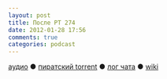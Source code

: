 ```yaml
---
layout: post
title: После РТ 274
date: 2012-01-28 17:56
comments: true
categories: podcast
---
```

[аудио](http://cdn.radio-t.com/rt274post.mp3) ● [пиратский torrent](http://pirates.radio-t.com/torrents/rt274post.mp3.torrent) ● [лог чата](http://chat.radio-t.com/logs/radio-t-274.html) ● [wiki](http://wiki.radio-t.com/%D0%9F%D0%BE%D1%81%D0%BB%D0%B5_%D0%A0%D0%A2_274)<audio src="http://cdn.radio-t.com/rt274post.mp3" preload="none">
